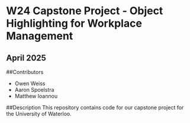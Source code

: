 # W24 Capstone Project - Object Highlighting for Workplace Management
## April 2025

##Contributors
* Owen Weiss
* Aaron Spoelstra
* Matthew Ioannou

##Description
This repository contains code for our capstone project for the University of Waterloo.
